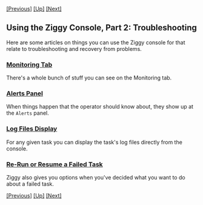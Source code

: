 <a href="log-files.md">[Previous]</a> <a href="user-manual.md">[Up]</a> <a href="monitoring.md">[Next]</a>

## Using the Ziggy Console, Part 2: Troubleshooting

Here are some articles on things you can use the Ziggy console for that relate to troubleshooting and recovery from problems.

### [Monitoring Tab](monitoring.md)

There's a whole bunch of stuff you can see on the Monitoring tab.

### [Alerts Panel](alerts.md)

When things happen that the operator should know about, they show up at the `Alerts` panel. 

### [Log Files Display](display-logs.md)

For any given task you can display the task's log files directly from the console.

### [Re-Run or Resume a Failed Task](rerun-task.md)

Ziggy also gives you options when you've decided what you want to do about a failed task.

<a href="log-files.md">[Previous]</a> <a href="user-manual.md">[Up]</a> <a href="monitoring.md">[Next]</a>
